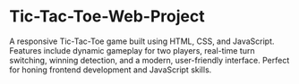 # Tic-Tac-Toe-Web-Project
A responsive Tic-Tac-Toe game built using HTML, CSS, and JavaScript. Features include dynamic gameplay for two players, real-time turn switching, winning detection, and a modern, user-friendly interface. Perfect for honing frontend development and JavaScript skills.
